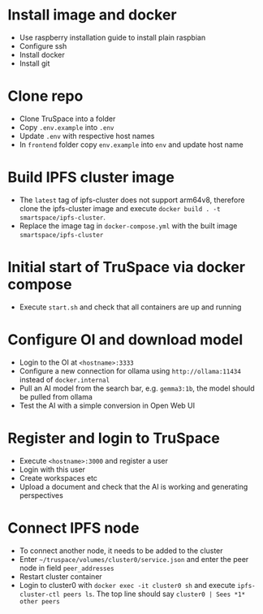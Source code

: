 
# Install image and docker
- Use raspberry installation guide to install plain raspbian
- Configure ssh
- Install docker
- Install git

# Clone repo

- Clone TruSpace into a folder
- Copy `.env.example` into `.env`
- Update `.env` with respective host names
- In `frontend` folder copy `env.example` into `env` and update host name

# Build IPFS cluster image

- The `latest` tag of ipfs-cluster does not support arm64v8, therefore clone the ipfs-cluster image and execute `docker build . -t smartspace/ipfs-cluster`. 
- Replace the image tag in `docker-compose.yml` with the built image `smartspace/ipfs-cluster`

# Initial start of TruSpace via docker compose
- Execute `start.sh` and check that all containers are up and running

# Configure OI and download model
- Login to the OI at `<hostname>:3333` 
- Configure a new connection for ollama using `http://ollama:11434` instead of `docker.internal`
- Pull an AI model from the search bar, e.g. `gemma3:1b`, the model should be pulled from ollama
- Test the AI with a simple conversion in Open Web UI

# Register and login to TruSpace
- Execute `<hostname>:3000` and register a user
- Login with this user
- Create workspaces etc
- Upload a document and check that the AI is working and generating perspectives

# Connect IPFS node
- To connect another node, it needs to be added to the cluster
- Enter `~/truspace/volumes/cluster0/service.json` and enter the peer node in field `peer_addresses`
- Restart cluster container
- Login to cluster0 with `docker exec -it cluster0 sh` and execute `ipfs-cluster-ctl peers ls`. The top line should say `cluster0 | Sees *1* other peers`
